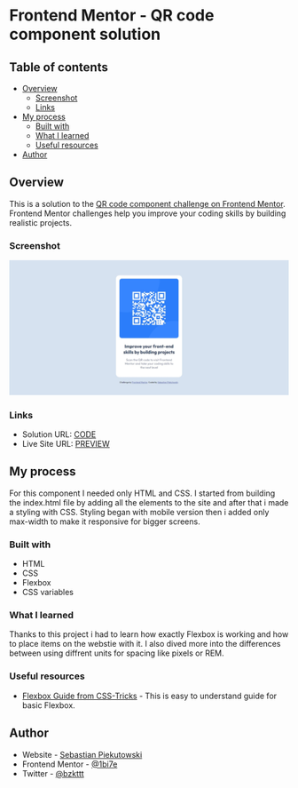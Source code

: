# Frontend Mentor - QR code component solution

## Table of contents

- [Overview](#overview)
  - [Screenshot](#screenshot)
  - [Links](#links)
- [My process](#my-process)
  - [Built with](#built-with)
  - [What I learned](#what-i-learned)
  - [Useful resources](#useful-resources)
- [Author](#author)


## Overview

This is a solution to the [QR code component challenge on Frontend Mentor](https://www.frontendmentor.io/challenges/qr-code-component-iux_sIO_H). Frontend Mentor challenges help you improve your coding skills by building realistic projects.


### Screenshot

![Preview for the QR Code Component solution.](./screenshot.jpeg)


### Links

- Solution URL: [CODE](https://github.com/1bi7e/qr-code-component-main)
- Live Site URL: [PREVIEW](https://1bi7e.github.io/qr-code-component-main/)


## My process

For this component I needed only HTML and CSS. I started from building the index.html file by adding all the elements to the site and after that i made a styling with CSS. Styling began with mobile version then i added only max-width to make it responsive for bigger screens.


### Built with

- HTML
- CSS
- Flexbox
- CSS variables


### What I learned

Thanks to this project i had to learn how exactly Flexbox is working and how to place items on the webstie with it. I also dived more into the differences between using diffrent units for spacing like pixels or REM.


### Useful resources

- [Flexbox Guide from CSS-Tricks](https://css-tricks.com/snippets/css/a-guide-to-flexbox/) - This is easy to understand guide for basic Flexbox.


## Author

- Website - [Sebastian Piekutowski](https://github.com/1bi7e)
- Frontend Mentor - [@1bi7e](https://www.frontendmentor.io/profile/1bi7e)
- Twitter - [@bzkttt](https://twitter.com/bzkttt)